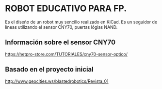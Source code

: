# ROBOT EDUCATIVO PARA FP. 

Es el diseño de un robot muy sencillo realizado en KiCad. Es un seguidor de líneas utilizando el sensor CNY70, puertas lógias NAND.


Información sobre el sensor CNY70
---
https://hetpro-store.com/TUTORIALES/cny70-sensor-optico/

Basado en el proyecto inicial
---
http://www.geocities.ws/blastedrobotics/Revista_01
